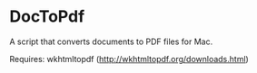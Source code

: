 DocToPdf
========

A script that converts documents to PDF files for Mac.

Requires: wkhtmltopdf (http://wkhtmltopdf.org/downloads.html)
